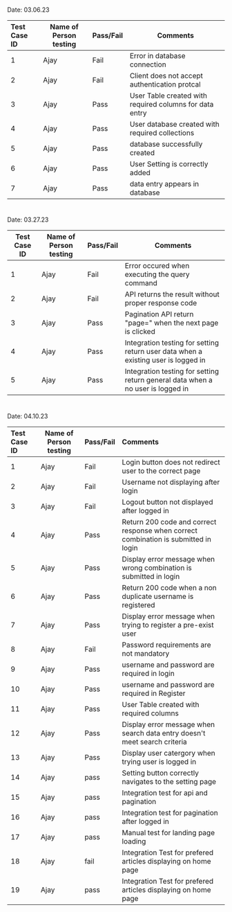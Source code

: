 # 

Date: 03.06.23


| Test Case ID | Name of Person testing | Pass/Fail | Comments                                                |
| :------------- | ------------------------ | ----------- | --------------------------------------------------------- |
| 1            | Ajay                   | Fail      | Error in database connection                            |
| 2            | Ajay                    | Fail      | Client does not accept authentication protcal           |
| 3            | Ajay                   | Pass      | User Table created with required columns for data entry |
| 4            |Ajay                   | Pass      | User database created with required collections         |
| 5            | Ajay                    | Pass      | database successfully created                           |
| 6            | Ajay                    | Pass      | User Setting is correctly added                         |
| 7            | Ajay                    | Pass      | data entry appears in database                          |

# 

Date: 03.27.23


| Test Case ID | Name of Person testing | Pass/Fail | Comments                                                                                                               |
| -------------- | ------------------------ | ----------- | ------------------------------------------------------------------------------------------------------------------------ |
| 1            | Ajay                | Fail      | Error occured when executing the query command                                                                         |
| 2            | Ajay                | Fail      | API returns the result without proper response code                                                                    |
| 3           | Ajay                | Pass      | Pagination API return "page=" when the next page is clicked                                                            |
| 4           | Ajay                | Pass      | Integration testing for setting return user data when a existing user is logged in                                     |
| 5            | Ajay                | Pass      | Integration testing for setting return general data when a no user is logged in                                        |

# 

Date: 04.10.23


| Test Case ID | Name of Person testing | Pass/Fail | Comments                                                                            |
| :------------- | ------------------------ | ----------- | :------------------------------------------------------------------------------------ |
| 1            | Ajay                    | Fail      | Login button does not redirect user to the correct page                             |
| 2            | Ajay                    | Fail      | Username not displaying after login                                                 |
| 3            | Ajay                    | Fail      | Logout button not displayed after logged in                                         |
| 4            | Ajay                    | Pass      | Return 200 code and correct response when correct combination is submitted in login |
| 5            | Ajay                    | Pass      | Display error message when wrong combination is submitted in login                  |
| 6            | Ajay                    | Pass      | Return 200 code when a non duplicate username is registered                         |
| 7            | Ajay                    | Pass      | Display error message when trying to register a pre-exist user                      |
| 8            | Ajay                    | Fail      | Password requirements are not mandatory                                             |
| 9            | Ajay                    | Pass      | username and password are required in login                                         |
| 10           | Ajay                    | Pass      | username and password are required in Register                                      |
| 11           | Ajay                    | Pass      | User Table created with required columns                                            |
| 12           | Ajay                   | Pass      | Display error message when search data entry doesn't meet search criteria           |
| 13           | Ajay                    | Pass      | Display user catergory when trying user is logged in                                |
| 14           | Ajay                    | pass      | Setting button correctly navigates to the setting page                              |
| 15           | Ajay                    | pass      | Integration test for api and pagination                                             |
| 16           | Ajay                    | pass      | Integration test for pagination after logged in                                     |
| 17           | Ajay                    | pass      | Manual test for landing page loading                                                |
| 18           | Ajay                    | fail      | Integration Test for prefered articles displaying on home page                      |
| 19           | Ajay                    | pass      | Integration Test for prefered articles displaying on home page                      |
